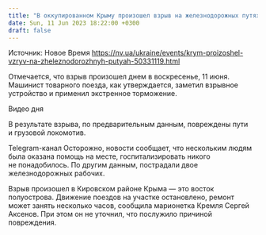 ```yaml
---
title: "В оккупированном Крыму произошел взрыв на железнодорожных путях"
date: Sun, 11 Jun 2023 18:22:00 +0300
draft: false
---
```

Источник: Новое Время https://nv.ua/ukraine/events/krym-proizoshel-vzryv-na-zheleznodorozhnyh-putyah-50331119.html


 Отмечается, что взрыв произошел днем в воскресенье, 11 июня. Машинист товарного поезда, как утверждается, заметил взрывное устройство и применил экстренное торможение.

  Видео дня    

В результате взрыва, по предварительным данным, повреждены пути и грузовой локомотив.

Telegram-канал Осторожно, новости сообщает, что нескольким людям была оказана помощь на месте, госпитализировать никого не понадобилось. По другим данным, пострадали двое железнодорожных рабочих.

Взрыв произошел в Кировском районе Крыма — это восток полуострова. Движение поездов на участке остановлено, ремонт может занять несколько часов, сообщила марионетка Кремля Сергей Аксенов. При этом он не уточнил, что послужило причиной повреждения.
